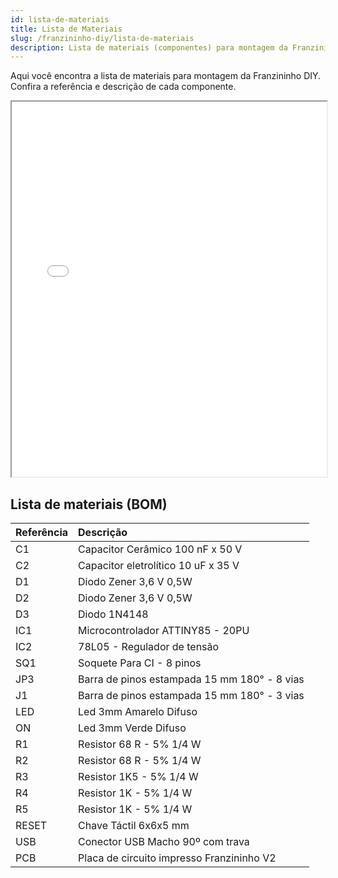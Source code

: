 ```yaml
---
id: lista-de-materiais
title: Lista de Materiais
slug: /franzininho-diy/lista-de-materiais
description: Lista de materiais (componentes) para montagem da Franzininho DIY
---
```


Aqui você encontra a lista de materiais para montagem da Franzininho DIY. Confira a referência e descrição de cada componente. 


<iframe src="/interactive_bom/Franzininho-DIY_ibom.html" width="100%" height="600" title="Franzininho DIY BOM Interativa" ></iframe>


## Lista de materiais \(BOM\)

| Referência | Descrição |
| :--- | :--- |
| C1 | Capacitor Cerâmico 100 nF x 50 V |
| C2 | Capacitor eletrolítico 10 uF x 35 V |
| D1 | Diodo Zener 3,6 V 0,5W |
| D2 | Diodo Zener 3,6 V 0,5W |
| D3 | Diodo  1N4148 |
| IC1 | Microcontrolador ATTINY85 - 20PU |
| IC2 | 78L05 - Regulador de tensão |
| SQ1 | Soquete Para CI - 8 pinos |
| JP3 | Barra de pinos estampada 15 mm 180° - 8 vias |
| J1 | Barra de pinos estampada 15 mm 180° - 3 vias |
| LED | Led 3mm Amarelo Difuso |
| ON | Led 3mm Verde Difuso |
| R1 | Resistor 68 R - 5% 1/4 W |
| R2 | Resistor 68 R - 5% 1/4 W |
| R3 | Resistor 1K5 - 5% 1/4 W |
| R4 | Resistor 1K - 5% 1/4 W |
| R5 | Resistor 1K - 5% 1/4 W |
| RESET | Chave Táctil 6x6x5 mm |
| USB | Conector USB Macho 90º com trava |
| PCB | Placa de circuito impresso Franzininho V2 |
